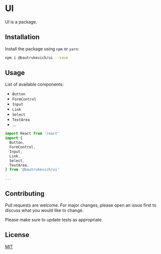# UI

UI is a package.

## Installation

Install the package using `npm` or `yarn`:

```bash
npm i @bautrukevich/ui --save
```

## Usage

List of available components:

* `Button`
* `FormControl`
* `Input`
* `Link`
* `Select`
* `TextArea`
* ...

```javascript
import React from 'react'
import {
  Button,
  FormControl,
  Input,
  Link,
  Select,
  TextArea,
} from '@bautrukevich/ui'

...
```

## Contributing
Pull requests are welcome. For major changes, please open an issue first to discuss what you would like to change.

Please make sure to update tests as appropriate.

## License
[MIT](./LICENSE)
